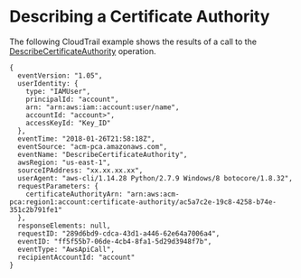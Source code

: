 # Describing a Certificate Authority<a name="CT-DescribeCA"></a>

The following CloudTrail example shows the results of a call to the [DescribeCertificateAuthority](https://docs.aws.amazon.com/acm-pca/latest/APIReference/API_DescribeCertificateAuthority.html) operation\.

```
{
  eventVersion: "1.05",
  userIdentity: {
    type: "IAMUser",
    principalId: "account",
    arn: "arn:aws:iam::account:user/name",
    accountId: "account>",
    accessKeyId: "Key_ID"
  },
  eventTime: "2018-01-26T21:58:18Z",
  eventSource: "acm-pca.amazonaws.com",
  eventName: "DescribeCertificateAuthority",
  awsRegion: "us-east-1",
  sourceIPAddress: "xx.xx.xx.xx",
  userAgent: "aws-cli/1.14.28 Python/2.7.9 Windows/8 botocore/1.8.32",
  requestParameters: {
    certificateAuthorityArn: "arn:aws:acm-pca:region1:account:certificate-authority/ac5a7c2e-19c8-4258-b74e-351c2b791fe1"
  },
  responseElements: null,
  requestID: "289d6bd9-cdca-43d1-a446-62e64a7006a4",
  eventID: "ff5f55b7-06de-4cb4-8fa1-5d29d3948f7b",
  eventType: "AwsApiCall",
  recipientAccountId: "account"
}
```